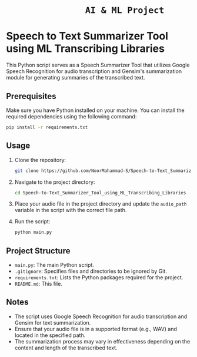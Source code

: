 # ```                AI & ML Project                ```

# Speech to Text Summarizer Tool using ML Transcribing Libraries

This Python script serves as a Speech Summarizer Tool that utilizes Google Speech Recognition for audio transcription and Gensim's summarization module for generating summaries of the transcribed text.

## Prerequisites

Make sure you have Python installed on your machine. You can install the required dependencies using the following command:

```bash
pip install -r requirements.txt
```

## Usage

1. Clone the repository:

   ```bash
   git clone https://github.com/NoorMahammad-S/Speech-to-Text_Summarizer_Tool_using_ML_Transcribing_Libraries.git
   ```

2. Navigate to the project directory:

   ```bash
   cd Speech-to-Text_Summarizer_Tool_using_ML_Transcribing_Libraries
   ```

3. Place your audio file in the project directory and update the `audio_path` variable in the script with the correct file path.

4. Run the script:

   ```bash
   python main.py
   ```

## Project Structure

- `main.py`: The main Python script.
- `.gitignore`: Specifies files and directories to be ignored by Git.
- `requirements.txt`: Lists the Python packages required for the project.
- `README.md`: This file.

## Notes

- The script uses Google Speech Recognition for audio transcription and Gensim for text summarization.
- Ensure that your audio file is in a supported format (e.g., WAV) and located in the specified path.
- The summarization process may vary in effectiveness depending on the content and length of the transcribed text.
